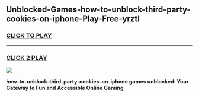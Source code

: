 
## Unblocked-Games-how-to-unblock-third-party-cookies-on-iphone-Play-Free-yrztl
<h3>
<a href="https://premium76.site?title=how-to-unblock-third-party-cookies-on-iphone&ref=10A">CLICK TO PLAY</a></h3>
<hr>

<h3>
<a href="https://premium76.site?title=how-to-unblock-third-party-cookies-on-iphone&ref=10A">CLICK 2 PLAY</a>
  
</h3>

<a href="https://premium76.site?title=how-to-unblock-third-party-cookies-on-iphone&ref=10A"><img src="https://clearcache.store/games.png"></a>


**how-to-unblock-third-party-cookies-on-iphone games unblocked: Your Gateway to Fun and Accessible Online Gaming**
